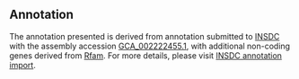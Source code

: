 

Annotation
----------

The annotation presented is derived from annotation submitted to
[INSDC](http://www.insdc.org) with the assembly accession
[GCA\_002222455.1](http://www.ebi.ac.uk/ena/data/view/GCA_002222455.1),
with additional non-coding genes derived from
[Rfam](http://rfam.xfam.org/). For more details, please visit [INSDC
annotation
import](http://ensemblgenomes.org/info/data/insdc_annotation).
